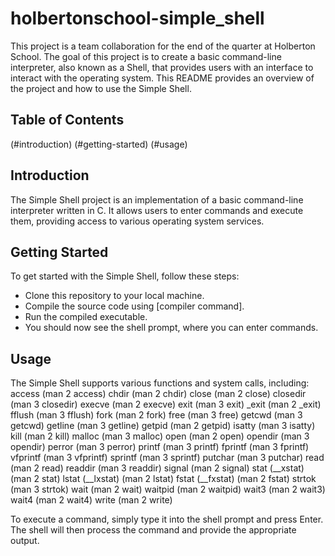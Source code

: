 # holbertonschool-simple_shell
This project is a team collaboration for the end of the quarter at Holberton School. The goal of this project is to create a basic command-line interpreter, also known as a Shell, that provides users with an interface to interact with the operating system. This README provides an overview of the project and how to use the Simple Shell.

## Table of Contents
(#introduction)
(#getting-started)
(#usage)


## Introduction

The Simple Shell project is an implementation of a basic command-line interpreter written in C. It allows users to enter commands and execute them, providing access to various operating system services.


## Getting Started

To get started with the Simple Shell, follow these steps:

- Clone this repository to your local machine.
- Compile the source code using [compiler command].
- Run the compiled executable.
- You should now see the shell prompt, where you can enter commands.


## Usage

The Simple Shell supports various functions and system calls, including: 
access (man 2 access) 
chdir (man 2 chdir) 
close (man 2 close) 
closedir (man 3 closedir) 
execve (man 2 execve) 
exit (man 3 exit) 
_exit (man 2 _exit) 
fflush (man 3 fflush) 
fork (man 2 fork) 
free (man 3 free) 
getcwd (man 3 getcwd) 
getline (man 3 getline) 
getpid (man 2 getpid) 
isatty (man 3 isatty) 
kill (man 2 kill) 
malloc (man 3 malloc) 
open (man 2 open) 
opendir (man 3 opendir) 
perror (man 3 perror) 
printf (man 3 printf) 
fprintf (man 3 fprintf) 
vfprintf (man 3 vfprintf) 
sprintf (man 3 sprintf) 
putchar (man 3 putchar) 
read (man 2 read) 
readdir (man 3 readdir) 
signal (man 2 signal) 
stat (__xstat) 
(man 2 stat) 
lstat (__lxstat) 
(man 2 lstat) 
fstat (__fxstat) 
(man 2 fstat) 
strtok (man 3 strtok) 
wait (man 2 wait) 
waitpid (man 2 waitpid) 
wait3 (man 2 wait3) 
wait4 (man 2 wait4) 
write (man 2 write)

To execute a command, simply type it into the shell prompt and press Enter. The shell will then process the command and provide the appropriate output.

